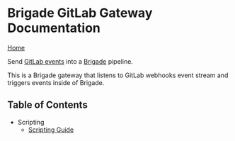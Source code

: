 # Brigade GitLab Gateway Documentation

[Home](https://github.com/lukepatrick/brigade-gitlab-gateway/blob/master/README.md)

Send [GitLab events](https://gitlab.com/help/user/project/integrations/webhooks) into a [Brigade](https://github.com/Azure/brigade) pipeline. 

This is a Brigade gateway that listens to GitLab webhooks event stream and triggers events inside of Brigade.

## Table of Contents

- Scripting
    - [Scripting Guide](scripting.md)